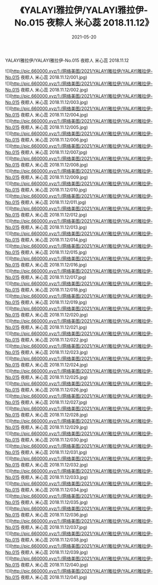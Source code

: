 ﻿---
layout: post
title:  《YALAYI雅拉伊/YALAYI雅拉伊-No.015 夜粽人 米心蕊 2018.11.12》
date:   2021-05-20
img: http://pic.660000.xyz/1:/网络美图/2021/YALAYI雅拉伊/YALAYI雅拉伊-No.015 夜粽人 米心蕊 2018.11.12/000.jpg
categories: [美女, 清纯, 唯美]
---

YALAYI雅拉伊/YALAYI雅拉伊-No.015 夜粽人 米心蕊 2018.11.12

 ![](http://pic.660000.xyz/1:/网络美图/2021/YALAYI雅拉伊/YALAYI雅拉伊-No.015 夜粽人 米心蕊 2018.11.12/001.jpg) <br>![](http://pic.660000.xyz/1:/网络美图/2021/YALAYI雅拉伊/YALAYI雅拉伊-No.015 夜粽人 米心蕊 2018.11.12/002.jpg) <br>![](http://pic.660000.xyz/1:/网络美图/2021/YALAYI雅拉伊/YALAYI雅拉伊-No.015 夜粽人 米心蕊 2018.11.12/003.jpg) <br>![](http://pic.660000.xyz/1:/网络美图/2021/YALAYI雅拉伊/YALAYI雅拉伊-No.015 夜粽人 米心蕊 2018.11.12/004.jpg) <br>![](http://pic.660000.xyz/1:/网络美图/2021/YALAYI雅拉伊/YALAYI雅拉伊-No.015 夜粽人 米心蕊 2018.11.12/005.jpg) <br>![](http://pic.660000.xyz/1:/网络美图/2021/YALAYI雅拉伊/YALAYI雅拉伊-No.015 夜粽人 米心蕊 2018.11.12/006.jpg) <br>![](http://pic.660000.xyz/1:/网络美图/2021/YALAYI雅拉伊/YALAYI雅拉伊-No.015 夜粽人 米心蕊 2018.11.12/007.jpg) <br>![](http://pic.660000.xyz/1:/网络美图/2021/YALAYI雅拉伊/YALAYI雅拉伊-No.015 夜粽人 米心蕊 2018.11.12/008.jpg) <br>![](http://pic.660000.xyz/1:/网络美图/2021/YALAYI雅拉伊/YALAYI雅拉伊-No.015 夜粽人 米心蕊 2018.11.12/009.jpg) <br>![](http://pic.660000.xyz/1:/网络美图/2021/YALAYI雅拉伊/YALAYI雅拉伊-No.015 夜粽人 米心蕊 2018.11.12/010.jpg) <br>![](http://pic.660000.xyz/1:/网络美图/2021/YALAYI雅拉伊/YALAYI雅拉伊-No.015 夜粽人 米心蕊 2018.11.12/011.jpg) <br>![](http://pic.660000.xyz/1:/网络美图/2021/YALAYI雅拉伊/YALAYI雅拉伊-No.015 夜粽人 米心蕊 2018.11.12/012.jpg) <br>![](http://pic.660000.xyz/1:/网络美图/2021/YALAYI雅拉伊/YALAYI雅拉伊-No.015 夜粽人 米心蕊 2018.11.12/013.jpg) <br>![](http://pic.660000.xyz/1:/网络美图/2021/YALAYI雅拉伊/YALAYI雅拉伊-No.015 夜粽人 米心蕊 2018.11.12/014.jpg) <br>![](http://pic.660000.xyz/1:/网络美图/2021/YALAYI雅拉伊/YALAYI雅拉伊-No.015 夜粽人 米心蕊 2018.11.12/015.jpg) <br>![](http://pic.660000.xyz/1:/网络美图/2021/YALAYI雅拉伊/YALAYI雅拉伊-No.015 夜粽人 米心蕊 2018.11.12/016.jpg) <br>![](http://pic.660000.xyz/1:/网络美图/2021/YALAYI雅拉伊/YALAYI雅拉伊-No.015 夜粽人 米心蕊 2018.11.12/017.jpg) <br>![](http://pic.660000.xyz/1:/网络美图/2021/YALAYI雅拉伊/YALAYI雅拉伊-No.015 夜粽人 米心蕊 2018.11.12/018.jpg) <br>![](http://pic.660000.xyz/1:/网络美图/2021/YALAYI雅拉伊/YALAYI雅拉伊-No.015 夜粽人 米心蕊 2018.11.12/019.jpg) <br>![](http://pic.660000.xyz/1:/网络美图/2021/YALAYI雅拉伊/YALAYI雅拉伊-No.015 夜粽人 米心蕊 2018.11.12/020.jpg) <br>![](http://pic.660000.xyz/1:/网络美图/2021/YALAYI雅拉伊/YALAYI雅拉伊-No.015 夜粽人 米心蕊 2018.11.12/021.jpg) <br>![](http://pic.660000.xyz/1:/网络美图/2021/YALAYI雅拉伊/YALAYI雅拉伊-No.015 夜粽人 米心蕊 2018.11.12/022.jpg) <br>![](http://pic.660000.xyz/1:/网络美图/2021/YALAYI雅拉伊/YALAYI雅拉伊-No.015 夜粽人 米心蕊 2018.11.12/023.jpg) <br>![](http://pic.660000.xyz/1:/网络美图/2021/YALAYI雅拉伊/YALAYI雅拉伊-No.015 夜粽人 米心蕊 2018.11.12/024.jpg) <br>![](http://pic.660000.xyz/1:/网络美图/2021/YALAYI雅拉伊/YALAYI雅拉伊-No.015 夜粽人 米心蕊 2018.11.12/025.jpg) <br>![](http://pic.660000.xyz/1:/网络美图/2021/YALAYI雅拉伊/YALAYI雅拉伊-No.015 夜粽人 米心蕊 2018.11.12/026.jpg) <br>![](http://pic.660000.xyz/1:/网络美图/2021/YALAYI雅拉伊/YALAYI雅拉伊-No.015 夜粽人 米心蕊 2018.11.12/027.jpg) <br>![](http://pic.660000.xyz/1:/网络美图/2021/YALAYI雅拉伊/YALAYI雅拉伊-No.015 夜粽人 米心蕊 2018.11.12/028.jpg) <br>![](http://pic.660000.xyz/1:/网络美图/2021/YALAYI雅拉伊/YALAYI雅拉伊-No.015 夜粽人 米心蕊 2018.11.12/029.jpg) <br>![](http://pic.660000.xyz/1:/网络美图/2021/YALAYI雅拉伊/YALAYI雅拉伊-No.015 夜粽人 米心蕊 2018.11.12/030.jpg) <br>![](http://pic.660000.xyz/1:/网络美图/2021/YALAYI雅拉伊/YALAYI雅拉伊-No.015 夜粽人 米心蕊 2018.11.12/031.jpg) <br>![](http://pic.660000.xyz/1:/网络美图/2021/YALAYI雅拉伊/YALAYI雅拉伊-No.015 夜粽人 米心蕊 2018.11.12/032.jpg) <br>![](http://pic.660000.xyz/1:/网络美图/2021/YALAYI雅拉伊/YALAYI雅拉伊-No.015 夜粽人 米心蕊 2018.11.12/033.jpg) <br>![](http://pic.660000.xyz/1:/网络美图/2021/YALAYI雅拉伊/YALAYI雅拉伊-No.015 夜粽人 米心蕊 2018.11.12/034.jpg) <br>![](http://pic.660000.xyz/1:/网络美图/2021/YALAYI雅拉伊/YALAYI雅拉伊-No.015 夜粽人 米心蕊 2018.11.12/035.jpg) <br>![](http://pic.660000.xyz/1:/网络美图/2021/YALAYI雅拉伊/YALAYI雅拉伊-No.015 夜粽人 米心蕊 2018.11.12/036.jpg) <br>![](http://pic.660000.xyz/1:/网络美图/2021/YALAYI雅拉伊/YALAYI雅拉伊-No.015 夜粽人 米心蕊 2018.11.12/037.jpg) <br>![](http://pic.660000.xyz/1:/网络美图/2021/YALAYI雅拉伊/YALAYI雅拉伊-No.015 夜粽人 米心蕊 2018.11.12/038.jpg) <br>![](http://pic.660000.xyz/1:/网络美图/2021/YALAYI雅拉伊/YALAYI雅拉伊-No.015 夜粽人 米心蕊 2018.11.12/039.jpg) <br>![](http://pic.660000.xyz/1:/网络美图/2021/YALAYI雅拉伊/YALAYI雅拉伊-No.015 夜粽人 米心蕊 2018.11.12/040.jpg) <br>![](http://pic.660000.xyz/1:/网络美图/2021/YALAYI雅拉伊/YALAYI雅拉伊-No.015 夜粽人 米心蕊 2018.11.12/041.jpg) <br>